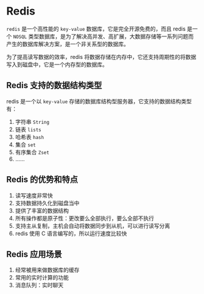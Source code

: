 <!--
 * @Descripttion: 
 * @version: 
 * @Author: qiuxchao
 * @Date: 2022-07-15 15:05:53
 * @LastEditors: qiuxchao
 * @LastEditTime: 2022-07-15 15:09:49
-->
# Redis

`redis` 是一个高性能的 `key-value` 数据库，它是完全开源免费的，而且 redis 是一个 `NOSQL` 类型数据库，是为了解决高并发、高扩展，大数据存储等一系列问题而产生的数据库解决方案，是一个非关系型的数据库。

为了提高读写数据的效率，redis 将数据存储在内存中，它还支持周期性的将数据写入到磁盘中，它是一个内存型的数据库。

## Redis 支持的数据结构类型

redis 是一个以 `key-value` 存储的数据库结构型服务器，它支持的数据结构类型有：

1. 字符串 `String`
2. 链表 `lists`
3. 哈希表 `hash`
4. 集合 `set`
5. 有序集合 `Zset`
6. ......

## Redis 的优势和特点

1. 读写速度非常快
2. 支持数据持久化到磁盘当中
3. 提供了丰富的数据结构
4. 所有操作都是原子性：更改要么全部执行，要么全部不执行
5. 支持主从复制，主机会自动将数据同步到从机，可以进行读写分离
6. redis 使用 C 语言编写的，所以运行速度比较快

## Redis 应用场景

1. 经常被用来做数据库的缓存
2. 常用的实时计算的功能
3. 消息队列：实时聊天
